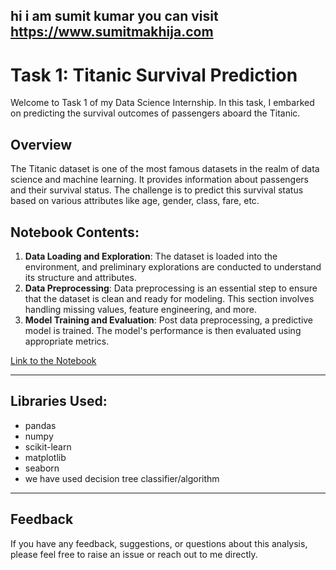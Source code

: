 hi i am sumit kumar you can visit https://www.sumitmakhija.com
-----------------------------------------------------------------

# Task 1: Titanic Survival Prediction

Welcome to Task 1 of my Data Science Internship. In this task, I embarked on predicting the survival outcomes of passengers aboard the Titanic. 

## Overview

The Titanic dataset is one of the most famous datasets in the realm of data science and machine learning. It provides information about passengers and their survival status. The challenge is to predict this survival status based on various attributes like age, gender, class, fare, etc.

## Notebook Contents:

1. **Data Loading and Exploration**: The dataset is loaded into the environment, and preliminary explorations are conducted to understand its structure and attributes.
2. **Data Preprocessing**: Data preprocessing is an essential step to ensure that the dataset is clean and ready for modeling. This section involves handling missing values, feature engineering, and more.
3. **Model Training and Evaluation**: Post data preprocessing, a predictive model is trained. The model's performance is then evaluated using appropriate metrics.

[Link to the Notebook]([#](https://github.com/sumitmakhija/CODESOFT/blob/4fa8e3309a790ebab58c43b5749db5eb4c570247/Titanic%20Survival%20Prediction/titanic_analysis(task1).ipynb))

---

## Libraries Used:

- pandas
- numpy
- scikit-learn
- matplotlib
- seaborn
- we have used decision tree classifier/algorithm

---

## Feedback

If you have any feedback, suggestions, or questions about this analysis, please feel free to raise an issue or reach out to me directly.


